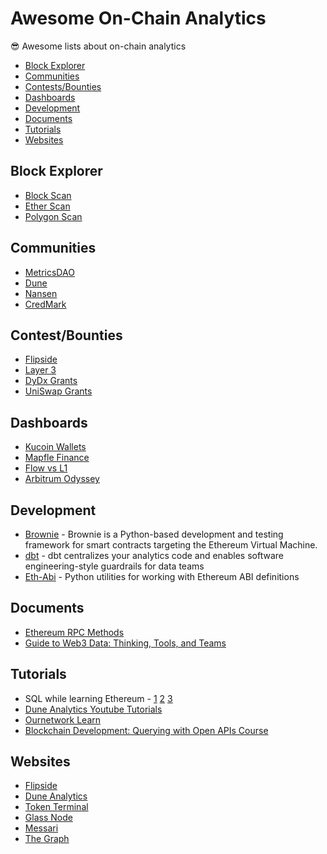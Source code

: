 # Awesome On-Chain Analytics
😎 Awesome lists about on-chain analytics

  * [Block Explorer](#block-explorer)
  * [Communities](#communities)
  * [Contests/Bounties](#contest-bounties)
  * [Dashboards](#dashboards)
  * [Development](#development)
  * [Documents](#documents)
  * [Tutorials](#tutorials)
  * [Websites](#development)  
  
## Block Explorer

* [Block Scan](https://blockscan.com)
* [Ether Scan](https://etherscan.io)
* [Polygon Scan](https://polygonscan.com)  

## Communities

* [MetricsDAO](https://discord.gg/KJmNTVrS)
* [Dune](https://discord.gg/ZBvuAFmE) 
* [Nansen](https://discord.gg/ZWTyD3cd)
* [CredMark](https://discord.gg/Z7uVd28k)

## Contest/Bounties

* [Flipside](https://flipsidecrypto.xyz)
* [Layer 3](https://beta.layer3.xyz)
* [DyDx Grants](https://dydxgrants.com)
* [UniSwap Grants](https://unigrants.notion.site/Unigrants-Community-Analytics-Program-UGPCA-b09bbb16579d4a569b7e2d393afc4459)

## Dashboards

* [Kucoin Wallets](https://dune.com/beetle/is-kucoin-insolvent)
* [Mapfle Finance](https://dune.com/scottincrypto/Maple-Deposits)
* [Flow vs L1](https://app.flipsidecrypto.com/dashboard/flow-vs-l-1-s-0-C8jE)
* [Arbitrum Odyssey](https://www.footprint.network/@1chioku/Arbitrum-Odyssey)

## Development

* [Brownie](https://eth-brownie.readthedocs.io/en/stable/index.html) - Brownie is a Python-based development and testing framework for smart contracts targeting the Ethereum Virtual Machine.
* [dbt](https://courses.getdbt.com/collections) - dbt centralizes your analytics code and enables software engineering-style guardrails for data teams
* [Eth-Abi](https://github.com/ethereum/eth-abi) - Python utilities for working with Ethereum ABI definitions

## Documents

* [Ethereum RPC Methods](https://blog.infura.io/post/ethereum-rpcs-methods)
* [Guide to Web3 Data: Thinking, Tools, and Teams](https://ath.mirror.xyz/w2cxg5OP1OEcqvSgsEjSSyKRJhPmam0w-fXGogiG-8g)

## Tutorials

* SQL while learning Ethereum - [1](https://towardsdatascience.com/your-guide-to-basic-sql-while-learning-ethereum-at-the-same-time-9eac17a05929) [2](https://towardsdatascience.com/your-guide-to-intermediate-sql-while-learning-ethereum-at-the-same-time-7b25119ef1e2) [3](https://towardsdatascience.com/learning-sql-and-ethereum-part-3-5422f080ad36)
* [Dune Analytics Youtube Tutorials](https://www.youtube.com/watch?v=S-cctFmR828&list=PLK3b5d4iK10ext4v-GBySekaA8-GP8quD&ab_channel=Dune)
* [Ournetwork Learn](https://www.youtube.com/playlist?list=PL_7kfUeJgSzz5Fltb2nivE_8xuAe2XTJl)
* [Blockchain Development: Querying with Open APIs Course](https://www.youtube.com/watch?v=cQx6ig3mp1U&ab_channel=freeCodeCamp.org)

## Websites

* [Flipside](https://flipsidecrypto.xyz/)
* [Dune Analytics](https://www.dune.com)
* [Token Terminal](https://tokenterminal.com)
* [Glass Node](https://www.glassnode.com)
* [Messari](https://www.messari.io)
* [The Graph](https://thegraph.com)
